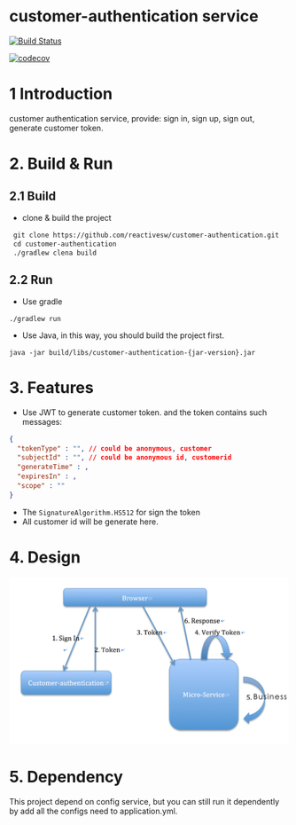# customer-authentication service
[![Build Status](https://travis-ci.org/reactivesw/customer-authentication.svg?branch=master)](https://travis-ci.org/reactivesw/customer-authentication)

[![codecov](https://codecov.io/gh/reactivesw/customer-authentication/branch/master/graph/badge.svg)](https://codecov.io/gh/reactivesw/customer-authentication)

# 1 Introduction
customer authentication service, provide: sign in, sign up, sign out, generate customer token.

# 2. Build & Run
## 2.1 Build
- clone & build the project
```Shell
 git clone https://github.com/reactivesw/customer-authentication.git
 cd customer-authentication
 ./gradlew clena build
```
## 2.2 Run
- Use gradle
```Shell
./gradlew run
```
- Use Java, in this way, you should build the project first.
```Shell
java -jar build/libs/customer-authentication-{jar-version}.jar
```

# 3. Features
- Use JWT to generate customer token. and the token contains such messages:
```Json
{
  "tokenType" : "", // could be anonymous, customer
  "subjectId" : "", // could be anonymous id, customerid
  "generateTime" : ,
  "expiresIn" : ,
  "scope" : ""
}
```
- The `SignatureAlgorithm.HS512` for sign the token
- All customer id will be generate here.

# 4. Design
![image](./doc/resource/auth-work-flow.png)

# 5. Dependency
This project depend on config service, but you can still run it dependently by add all the configs need to application.yml.



